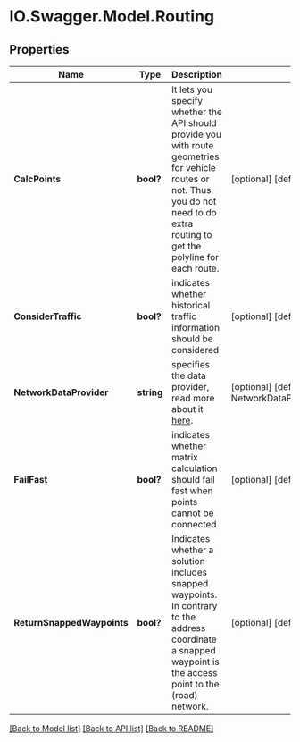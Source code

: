 # IO.Swagger.Model.Routing
## Properties

Name | Type | Description | Notes
------------ | ------------- | ------------- | -------------
**CalcPoints** | **bool?** | It lets you specify whether the API should provide you with route geometries for vehicle routes or not. Thus, you do not need to do extra routing to get the polyline for each route. | [optional] [default to false]
**ConsiderTraffic** | **bool?** | indicates whether historical traffic information should be considered | [optional] [default to false]
**NetworkDataProvider** | **string** | specifies the data provider, read more about it [here](#section/Map-Data-and-Routing-Profiles). | [optional] [default to NetworkDataProviderEnum.Openstreetmap]
**FailFast** | **bool?** | indicates whether matrix calculation should fail fast when points cannot be connected | [optional] [default to true]
**ReturnSnappedWaypoints** | **bool?** | Indicates whether a solution includes snapped waypoints. In contrary to the address coordinate a snapped waypoint is the access point to the (road) network. | [optional] [default to false]

[[Back to Model list]](../README.md#documentation-for-models) [[Back to API list]](../README.md#documentation-for-api-endpoints) [[Back to README]](../README.md)

